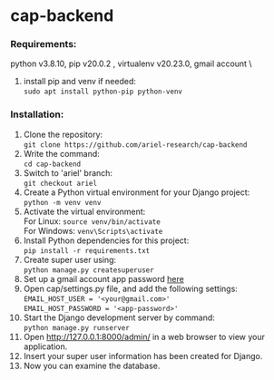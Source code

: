 # cap-backend

### Requirements:
python v3.8.10, pip v20.0.2 , virtualenv v20.23.0, 
gmail account \
1. install pip and venv if needed: \
  `sudo apt install python-pip python-venv`

### Installation:

1. Clone the repository: \
  `git clone https://github.com/ariel-research/cap-backend`
2. Write the command: \
	`cd cap-backend`
3. Switch to 'ariel' branch: \
  `git checkout ariel`
4. Create a Python virtual environment for your Django project: \
  `python -m venv venv`
5. Activate the virtual environment: \
  For Linux: `source venv/bin/activate` \
  For Windows: `venv\Scripts\activate`
6. Install Python dependencies for this project: \
  `pip install -r requirements.txt`
7. Create super user using: \
	`python manage.py createsuperuser`
8. Set up a gmail account app password [here](https://myaccount.google.com/u/5/apppasswords?rapt=AEjHL4PVSRuI1AeFAIqdg6dIjB9A4zziBSL3xoeb7ggmM9kZNb8ZZz-0GkY9PnOa7OnM5Ge1g1mt02nZYo5vdZYenIA13zjbJg)
9. Open cap/settings.py file, and add the following settings: \
	`EMAIL_HOST_USER = '<your@gmail.com>'` \
	`EMAIL_HOST_PASSWORD = '<app-password>'`
10. Start the Django development server by command: \
	`python manage.py runserver` 
11. Open http://127.0.0.1:8000/admin/ in a web browser to view your application.
12. Insert your super user information has been created for Django.
13. Now you can examine the database.
